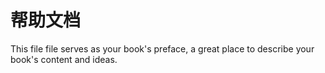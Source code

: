 # 帮助文档

This file file serves as your book's preface, a great place to describe your book's content and ideas.

